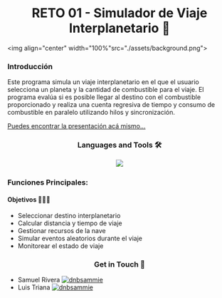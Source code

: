 <h1 align="center">RETO 01 - Simulador de Viaje Interplanetario 🚀</h1>

<img align="center" width="100%"src="./assets/background.png"></img>

<h3>Introducción</h3>
<p text-align="justify">Este programa simula un viaje interplanetario en el que el usuario selecciona un planeta y la cantidad de combustible para el viaje. El programa evalúa si es posible llegar al destino con el combustible proporcionado y realiza una cuenta regresiva de tiempo y consumo de combustible en paralelo utilizando hilos y sincronización.</p>
<a href="#">Puedes encontrar la presentación acá mismo...</a>

<h3 align="center">Languages and Tools 🛠</h3>

<p align="center">
  <a href="https://skillicons.dev">
    <img src="https://skillicons.dev/icons?i=java,git,github" />
  </a>
</p>

<h3>Funciones Principales:</h3>
<h4>Objetivos 👨🏽‍🚀</h4>
<ul>
<li>Seleccionar destino interplanetario</li>
<li>Calcular distancia y tiempo de viaje</li>
<li>Gestionar recursos de la nave</li>
<li>Simular eventos aleatorios durante el viaje</li>
<li>Monitorear el estado de viaje</li>
</ul>

<h3 align="center">Get in Touch 📱 </h3>
<ul>
<li>Samuel Rivera <a href="https://discord.gg/dnbsammie" target="blank"><img src="https://raw.githubusercontent.com/rahuldkjain/github-profile-readme-generator/master/src/images/icons/Social/discord.svg" alt="dnbsammie" height="30" width="40" /></a></li>
<li>Luis Triana <a href="https://discord.gg/dnbsammie" target="blank"><img src="https://raw.githubusercontent.com/rahuldkjain/github-profile-readme-generator/master/src/images/icons/Social/discord.svg" alt="dnbsammie" height="30" width="40" /></a></li>
</ul>
